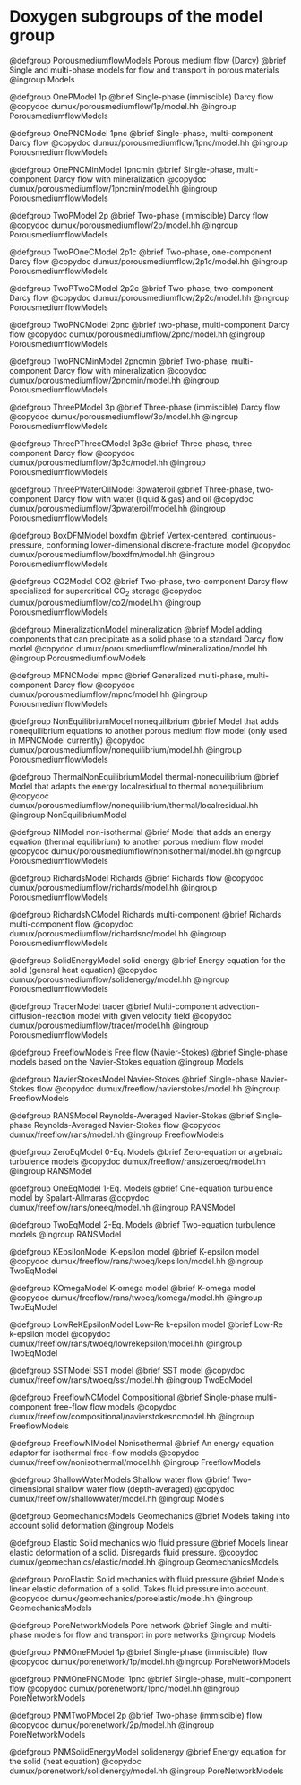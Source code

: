 # Doxygen subgroups of the model group

<!-- PorousmediumflowModels -->

@defgroup PorousmediumflowModels Porous medium flow (Darcy)
@brief Single and multi-phase models for flow and transport in porous materials
@ingroup Models

<!-- PorousmediumflowModels subgroups -->

@defgroup OnePModel 1p
@brief Single-phase (immiscible) Darcy flow
@copydoc dumux/porousmediumflow/1p/model.hh
@ingroup PorousmediumflowModels

@defgroup OnePNCModel 1pnc
@brief Single-phase, multi-component Darcy flow
@copydoc dumux/porousmediumflow/1pnc/model.hh
@ingroup PorousmediumflowModels

@defgroup OnePNCMinModel 1pncmin
@brief Single-phase, multi-component Darcy flow with mineralization
@copydoc dumux/porousmediumflow/1pncmin/model.hh
@ingroup PorousmediumflowModels

@defgroup TwoPModel 2p
@brief Two-phase (immiscible) Darcy flow
@copydoc dumux/porousmediumflow/2p/model.hh
@ingroup PorousmediumflowModels

@defgroup TwoPOneCModel 2p1c
@brief Two-phase, one-component Darcy flow
@copydoc dumux/porousmediumflow/2p1c/model.hh
@ingroup PorousmediumflowModels

@defgroup TwoPTwoCModel 2p2c
@brief Two-phase, two-component Darcy flow
@copydoc dumux/porousmediumflow/2p2c/model.hh
@ingroup PorousmediumflowModels

@defgroup TwoPNCModel 2pnc
@brief two-phase, multi-component Darcy flow
@copydoc dumux/porousmediumflow/2pnc/model.hh
@ingroup PorousmediumflowModels

@defgroup TwoPNCMinModel 2pncmin
@brief Two-phase, multi-component Darcy flow with mineralization
@copydoc dumux/porousmediumflow/2pncmin/model.hh
@ingroup PorousmediumflowModels

@defgroup ThreePModel 3p
@brief Three-phase (immiscible) Darcy flow
@copydoc dumux/porousmediumflow/3p/model.hh
@ingroup PorousmediumflowModels

@defgroup ThreePThreeCModel 3p3c
@brief Three-phase, three-component Darcy flow
@copydoc dumux/porousmediumflow/3p3c/model.hh
@ingroup PorousmediumflowModels

@defgroup ThreePWaterOilModel 3pwateroil
@brief Three-phase, two-component Darcy flow with water (liquid & gas) and oil
@copydoc dumux/porousmediumflow/3pwateroil/model.hh
@ingroup PorousmediumflowModels

@defgroup BoxDFMModel boxdfm
@brief Vertex-centered, continuous-pressure, conforming lower-dimensional discrete-fracture model
@copydoc dumux/porousmediumflow/boxdfm/model.hh
@ingroup PorousmediumflowModels

@defgroup CO2Model CO2
@brief Two-phase, two-component Darcy flow specialized for supercritical CO<sub>2</sub> storage
@copydoc dumux/porousmediumflow/co2/model.hh
@ingroup PorousmediumflowModels

@defgroup MineralizationModel mineralization
@brief Model adding components that can precipitate as a solid phase to a standard Darcy flow model
@copydoc dumux/porousmediumflow/mineralization/model.hh
@ingroup PorousmediumflowModels

@defgroup MPNCModel mpnc
@brief Generalized multi-phase, multi-component Darcy flow
@copydoc dumux/porousmediumflow/mpnc/model.hh
@ingroup PorousmediumflowModels

@defgroup NonEquilibriumModel nonequilibrium
@brief Model that adds nonequilibrium equations to another porous medium flow model (only used in MPNCModel currently)
@copydoc dumux/porousmediumflow/nonequilibrium/model.hh
@ingroup PorousmediumflowModels

@defgroup ThermalNonEquilibriumModel thermal-nonequilibrium
@brief Model that adapts the energy localresidual to thermal nonequilibrium
@copydoc dumux/porousmediumflow/nonequilibrium/thermal/localresidual.hh
@ingroup NonEquilibriumModel

@defgroup NIModel non-isothermal
@brief Model that adds an energy equation (thermal equilibrium) to another porous medium flow model
@copydoc dumux/porousmediumflow/nonisothermal/model.hh
@ingroup PorousmediumflowModels

@defgroup RichardsModel Richards
@brief Richards flow
@copydoc dumux/porousmediumflow/richards/model.hh
@ingroup PorousmediumflowModels

@defgroup RichardsNCModel Richards multi-component
@brief Richards multi-component flow
@copydoc dumux/porousmediumflow/richardsnc/model.hh
@ingroup PorousmediumflowModels

@defgroup SolidEnergyModel solid-energy
@brief Energy equation for the solid (general heat equation)
@copydoc dumux/porousmediumflow/solidenergy/model.hh
@ingroup PorousmediumflowModels

@defgroup TracerModel tracer
@brief Multi-component advection-diffusion-reaction model with given velocity field
@copydoc dumux/porousmediumflow/tracer/model.hh
@ingroup PorousmediumflowModels

<!-- FreeflowModels -->

@defgroup FreeflowModels Free flow (Navier-Stokes)
@brief Single-phase models based on the Navier-Stokes equation
@ingroup Models

<!-- FreeflowModels subgroups -->

@defgroup NavierStokesModel Navier-Stokes
@brief Single-phase Navier-Stokes flow
@copydoc dumux/freeflow/navierstokes/model.hh
@ingroup FreeflowModels

@defgroup RANSModel Reynolds-Averaged Navier-Stokes
@brief Single-phase Reynolds-Averaged Navier-Stokes flow
@copydoc dumux/freeflow/rans/model.hh
@ingroup FreeflowModels

@defgroup ZeroEqModel 0-Eq. Models
@brief Zero-equation or algebraic turbulence models
@copydoc dumux/freeflow/rans/zeroeq/model.hh
@ingroup RANSModel

@defgroup OneEqModel 1-Eq. Models
@brief One-equation turbulence model by Spalart-Allmaras
@copydoc dumux/freeflow/rans/oneeq/model.hh
@ingroup RANSModel

@defgroup TwoEqModel 2-Eq. Models
@brief Two-equation turbulence models
@ingroup RANSModel

@defgroup KEpsilonModel K-epsilon model
@brief K-epsilon model
@copydoc dumux/freeflow/rans/twoeq/kepsilon/model.hh
@ingroup TwoEqModel

@defgroup KOmegaModel K-omega model
@brief K-omega model
@copydoc dumux/freeflow/rans/twoeq/komega/model.hh
@ingroup TwoEqModel

@defgroup LowReKEpsilonModel Low-Re k-epsilon model
@brief Low-Re k-epsilon model
@copydoc dumux/freeflow/rans/twoeq/lowrekepsilon/model.hh
@ingroup TwoEqModel

@defgroup SSTModel SST model
@brief SST model
@copydoc dumux/freeflow/rans/twoeq/sst/model.hh
@ingroup TwoEqModel

@defgroup FreeflowNCModel Compositional
@brief Single-phase multi-component free-flow flow models
@copydoc dumux/freeflow/compositional/navierstokesncmodel.hh
@ingroup FreeflowModels

@defgroup FreeflowNIModel Nonisothermal
@brief An energy equation adaptor for isothermal free-flow models
@copydoc dumux/freeflow/nonisothermal/model.hh
@ingroup FreeflowModels

<!-- ShallowWaterModels -->

@defgroup ShallowWaterModels Shallow water flow
@brief Two-dimensional shallow water flow (depth-averaged)
@copydoc dumux/freeflow/shallowwater/model.hh
@ingroup Models

<!-- GeomechanicsModels -->

@defgroup GeomechanicsModels Geomechanics
@brief Models taking into account solid deformation
@ingroup Models

<!-- GeomechanicsModels subgroups -->

@defgroup Elastic Solid mechanics w/o fluid pressure
@brief Models linear elastic deformation of a solid. Disregards fluid pressure.
@copydoc dumux/geomechanics/elastic/model.hh
@ingroup GeomechanicsModels

@defgroup PoroElastic Solid mechanics with fluid pressure
@brief Models linear elastic deformation of a solid. Takes fluid pressure into account.
@copydoc dumux/geomechanics/poroelastic/model.hh
@ingroup GeomechanicsModels

<!-- PoreNetworkModels -->

@defgroup PoreNetworkModels Pore network
@brief Single and multi-phase models for flow and transport in pore networks
@ingroup Models

<!-- PoreNetworkModels subgroups -->

@defgroup PNMOnePModel 1p
@brief Single-phase (immiscible) flow
@copydoc dumux/porenetwork/1p/model.hh
@ingroup PoreNetworkModels

@defgroup PNMOnePNCModel 1pnc
@brief Single-phase, multi-component flow
@copydoc dumux/porenetwork/1pnc/model.hh
@ingroup PoreNetworkModels

@defgroup PNMTwoPModel 2p
@brief Two-phase (immiscible) flow
@copydoc dumux/porenetwork/2p/model.hh
@ingroup PoreNetworkModels

@defgroup PNMSolidEnergyModel solidenergy
@brief Energy equation for the solid (heat equation)
@copydoc dumux/porenetwork/solidenergy/model.hh
@ingroup PoreNetworkModels
